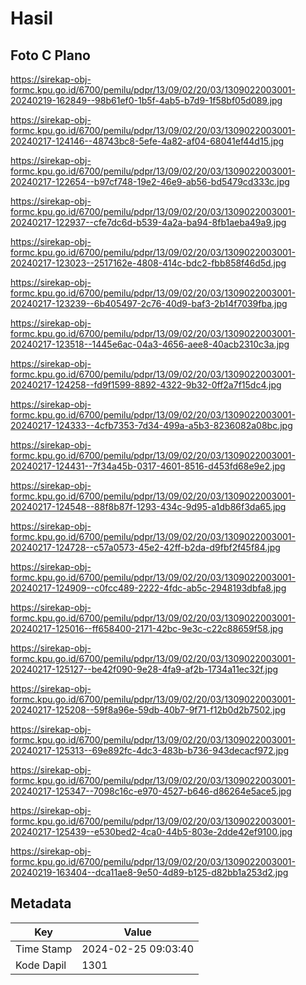 # Hasil

## Foto C Plano

https://sirekap-obj-formc.kpu.go.id/6700/pemilu/pdpr/13/09/02/20/03/1309022003001-20240219-162849--98b61ef0-1b5f-4ab5-b7d9-1f58bf05d089.jpg

https://sirekap-obj-formc.kpu.go.id/6700/pemilu/pdpr/13/09/02/20/03/1309022003001-20240217-124146--48743bc8-5efe-4a82-af04-68041ef44d15.jpg

https://sirekap-obj-formc.kpu.go.id/6700/pemilu/pdpr/13/09/02/20/03/1309022003001-20240217-122654--b97cf748-19e2-46e9-ab56-bd5479cd333c.jpg

https://sirekap-obj-formc.kpu.go.id/6700/pemilu/pdpr/13/09/02/20/03/1309022003001-20240217-122937--cfe7dc6d-b539-4a2a-ba94-8fb1aeba49a9.jpg

https://sirekap-obj-formc.kpu.go.id/6700/pemilu/pdpr/13/09/02/20/03/1309022003001-20240217-123023--2517162e-4808-414c-bdc2-fbb858f46d5d.jpg

https://sirekap-obj-formc.kpu.go.id/6700/pemilu/pdpr/13/09/02/20/03/1309022003001-20240217-123239--6b405497-2c76-40d9-baf3-2b14f7039fba.jpg

https://sirekap-obj-formc.kpu.go.id/6700/pemilu/pdpr/13/09/02/20/03/1309022003001-20240217-123518--1445e6ac-04a3-4656-aee8-40acb2310c3a.jpg

https://sirekap-obj-formc.kpu.go.id/6700/pemilu/pdpr/13/09/02/20/03/1309022003001-20240217-124258--fd9f1599-8892-4322-9b32-0ff2a7f15dc4.jpg

https://sirekap-obj-formc.kpu.go.id/6700/pemilu/pdpr/13/09/02/20/03/1309022003001-20240217-124333--4cfb7353-7d34-499a-a5b3-8236082a08bc.jpg

https://sirekap-obj-formc.kpu.go.id/6700/pemilu/pdpr/13/09/02/20/03/1309022003001-20240217-124431--7f34a45b-0317-4601-8516-d453fd68e9e2.jpg

https://sirekap-obj-formc.kpu.go.id/6700/pemilu/pdpr/13/09/02/20/03/1309022003001-20240217-124548--88f8b87f-1293-434c-9d95-a1db86f3da65.jpg

https://sirekap-obj-formc.kpu.go.id/6700/pemilu/pdpr/13/09/02/20/03/1309022003001-20240217-124728--c57a0573-45e2-42ff-b2da-d9fbf2f45f84.jpg

https://sirekap-obj-formc.kpu.go.id/6700/pemilu/pdpr/13/09/02/20/03/1309022003001-20240217-124909--c0fcc489-2222-4fdc-ab5c-2948193dbfa8.jpg

https://sirekap-obj-formc.kpu.go.id/6700/pemilu/pdpr/13/09/02/20/03/1309022003001-20240217-125016--ff658400-2171-42bc-9e3c-c22c88659f58.jpg

https://sirekap-obj-formc.kpu.go.id/6700/pemilu/pdpr/13/09/02/20/03/1309022003001-20240217-125127--be42f090-9e28-4fa9-af2b-1734a11ec32f.jpg

https://sirekap-obj-formc.kpu.go.id/6700/pemilu/pdpr/13/09/02/20/03/1309022003001-20240217-125208--59f8a96e-59db-40b7-9f71-f12b0d2b7502.jpg

https://sirekap-obj-formc.kpu.go.id/6700/pemilu/pdpr/13/09/02/20/03/1309022003001-20240217-125313--69e892fc-4dc3-483b-b736-943decacf972.jpg

https://sirekap-obj-formc.kpu.go.id/6700/pemilu/pdpr/13/09/02/20/03/1309022003001-20240217-125347--7098c16c-e970-4527-b646-d86264e5ace5.jpg

https://sirekap-obj-formc.kpu.go.id/6700/pemilu/pdpr/13/09/02/20/03/1309022003001-20240217-125439--e530bed2-4ca0-44b5-803e-2dde42ef9100.jpg

https://sirekap-obj-formc.kpu.go.id/6700/pemilu/pdpr/13/09/02/20/03/1309022003001-20240219-163404--dca11ae8-9e50-4d89-b125-d82bb1a253d2.jpg


## Metadata

| Key        | Value               |
| ---------- | ------------------- |
| Time Stamp | 2024-02-25 09:03:40 |
| Kode Dapil | 1301                |



